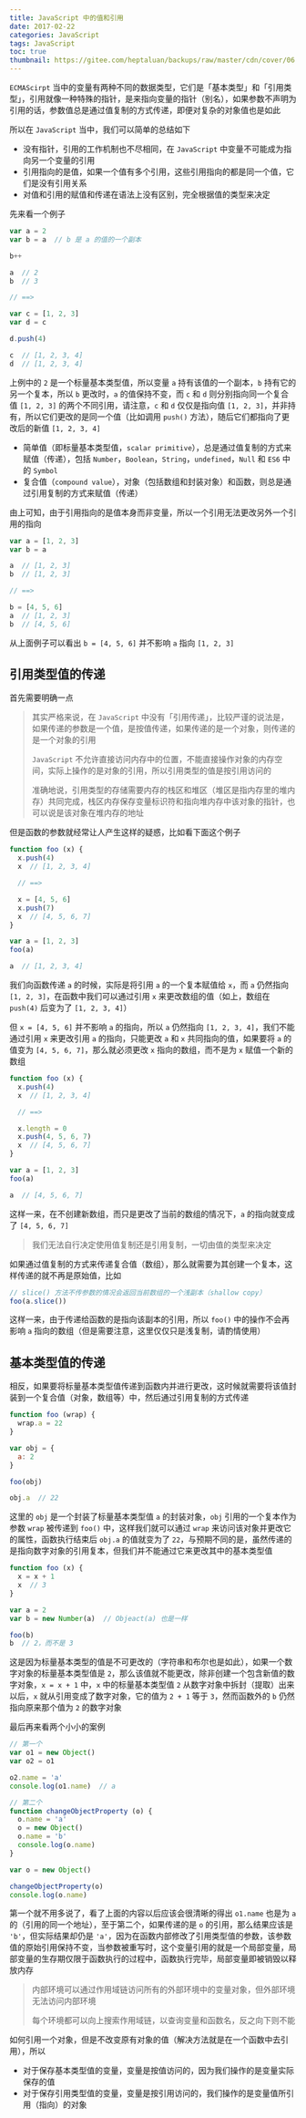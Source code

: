 ```yaml
---
title: JavaScript 中的值和引用
date: 2017-02-22
categories: JavaScript
tags: JavaScript
toc: true
thumbnail: https://gitee.com/heptaluan/backups/raw/master/cdn/cover/06.jpg
---
```


`ECMAScirpt` 当中的变量有两种不同的数据类型，它们是「基本类型」和「引用类型」，引用就像一种特殊的指针，是来指向变量的指针（别名），如果参数不声明为引用的话，参数值总是通过值复制的方式传递，即便对复杂的对象值也是如此

<!--more-->

所以在 `JavaScript` 当中，我们可以简单的总结如下

* 没有指针，引用的工作机制也不尽相同，在 `JavaScript` 中变量不可能成为指向另一个变量的引用
* 引用指向的是值，如果一个值有多个引用，这些引用指向的都是同一个值，它们是没有引用关系
* 对值和引用的赋值和传递在语法上没有区别，完全根据值的类型来决定

先来看一个例子

```js
var a = 2
var b = a  // b 是 a 的值的一个副本

b++

a  // 2
b  // 3

// ==>

var c = [1, 2, 3]
var d = c

d.push(4)

c  // [1, 2, 3, 4]
d  // [1, 2, 3, 4]
```

上例中的 `2` 是一个标量基本类型值，所以变量 `a` 持有该值的一个副本，`b` 持有它的另一个复本，所以 `b` 更改时，`a` 的值保持不变，而 `c` 和 `d` 则分别指向同一个复合值 `[1, 2, 3]` 的两个不同引用，请注意，`c` 和 `d` 仅仅是指向值 `[1, 2, 3]`，并非持有，所以它们更改的是同一个值（比如调用 `push()` 方法），随后它们都指向了更改后的新值 `[1, 2, 3, 4]`

* 简单值（即标量基本类型值，`scalar primitive`），总是通过值复制的方式来赋值（传递），包括 `Number`，`Boolean`，`String`，`undefined`，`Null` 和 `ES6` 中的 `Symbol`
* 复合值（`compound value`），对象（包括数组和封装对象）和函数，则总是通过引用复制的方式来赋值（传递）

由上可知，由于引用指向的是值本身而非变量，所以一个引用无法更改另外一个引用的指向

```js
var a = [1, 2, 3]
var b = a

a  // [1, 2, 3]
b  // [1, 2, 3]

// ==>

b = [4, 5, 6]
a  // [1, 2, 3]
b  // [4, 5, 6]
```

从上面例子可以看出 `b = [4, 5, 6]` 并不影响 `a` 指向 `[1, 2, 3]`






## 引用类型值的传递

首先需要明确一点

> 其实严格来说，在 `JavaScript` 中没有「引用传递」，比较严谨的说法是，如果传递的参数是一个值，是按值传递，如果传递的是一个对象，则传递的是一个对象的引用
>
> `JavaScript` 不允许直接访问内存中的位置，不能直接操作对象的内存空间，实际上操作的是对象的引用，所以引用类型的值是按引用访问的
>
> 准确地说，引用类型的存储需要内存的栈区和堆区（堆区是指内存里的堆内存）共同完成，栈区内存保存变量标识符和指向堆内存中该对象的指针，也可以说是该对象在堆内存的地址

但是函数的参数就经常让人产生这样的疑惑，比如看下面这个例子

```js
function foo (x) {
  x.push(4)
  x  // [1, 2, 3, 4]

  // ==>

  x = [4, 5, 6]
  x.push(7)
  x  // [4, 5, 6, 7]
}

var a = [1, 2, 3]
foo(a)

a  // [1, 2, 3, 4]
```

我们向函数传递 `a` 的时候，实际是将引用 `a` 的一个复本赋值给 `x`，而 `a` 仍然指向 `[1, 2, 3]`，在函数中我们可以通过引用 `x` 来更改数组的值（如上，数组在 `push(4)` 后变为了 `[1, 2, 3, 4]`）

但 `x = [4, 5, 6]` 并不影响 `a` 的指向，所以 `a` 仍然指向 `[1, 2, 3, 4]`，我们不能通过引用 `x` 来更改引用 `a` 的指向，只能更改 `a` 和 `x` 共同指向的值，如果要将 `a` 的值变为 `[4, 5, 6, 7]`，那么就必须更改 `x` 指向的数组，而不是为 `x` 赋值一个新的数组

```js
function foo (x) {
  x.push(4)
  x  // [1, 2, 3, 4]

  // ==>

  x.length = 0
  x.push(4, 5, 6, 7)
  x  // [4, 5, 6, 7]
}

var a = [1, 2, 3]
foo(a)

a  // [4, 5, 6, 7]
```

这样一来，在不创建新数组，而只是更改了当前的数组的情况下，`a` 的指向就变成了 `[4, 5, 6, 7]`

> 我们无法自行决定使用值复制还是引用复制，一切由值的类型来决定

如果通过值复制的方式来传递复合值（数组），那么就需要为其创建一个复本，这样传递的就不再是原始值，比如

```js
// slice() 方法不传参数的情况会返回当前数组的一个浅副本（shallow copy）
foo(a.slice())
```

这样一来，由于传递给函数的是指向该副本的引用，所以 `foo()` 中的操作不会再影响 `a` 指向的数组（但是需要注意，这里仅仅只是浅复制，请酌情使用）


## 基本类型值的传递

相反，如果要将标量基本类型值传递到函数内并进行更改，这时候就需要将该值封装到一个复合值（对象，数组等）中，然后通过引用复制的方式传递

```js
function foo (wrap) {
  wrap.a = 22
}

var obj = {
  a: 2
}

foo(obj) 

obj.a  // 22
```

这里的 `obj` 是一个封装了标量基本类型值 `a` 的封装对象，`obj` 引用的一个复本作为参数 `wrap` 被传递到 `foo()` 中，这样我们就可以通过 `wrap` 来访问该对象并更改它的属性，函数执行结束后 `obj.a` 的值就变为了 `22`，与预期不同的是，虽然传递的是指向数字对象的引用复本，但我们并不能通过它来更改其中的基本类型值

```js
function foo (x) {
  x = x + 1
  x  // 3
}

var a = 2
var b = new Number(a)  // Objeact(a) 也是一样

foo(b)
b  // 2，而不是 3
```

这是因为标量基本类型的值是不可更改的（字符串和布尔也是如此），如果一个数字对象的标量基本类型值是 `2`，那么该值就不能更改，除非创建一个包含新值的数字对象，`x = x + 1` 中，`x` 中的标量基本类型值 `2` 从数字对象中拆封（提取）出来以后，`x` 就从引用变成了数字对象，它的值为 `2 + 1` 等于 `3`，然而函数外的 `b` 仍然指向原来那个值为 `2` 的数字对象

最后再来看两个小小的案例

```js
// 第一个
var o1 = new Object()
var o2 = o1

o2.name = 'a'
console.log(o1.name)  // a

// 第二个
function changeObjectProperty (o) {
  o.name = 'a'
  o = new Object()
  o.name = 'b'
  console.log(o.name)
}

var o = new Object()

changeObjectProperty(o)
console.log(o.name) 
```

第一个就不用多说了，看了上面的内容以后应该会很清晰的得出 `o1.name` 也是为 `a` 的（引用的同一个地址），至于第二个，如果传递的是 `o` 的引用，那么结果应该是 `'b'`，但实际结果却仍是 `'a'`，因为在函数内部修改了引用类型值的参数，该参数值的原始引用保持不变，当参数被重写时，这个变量引用的就是一个局部变量，局部变量的生存期仅限于函数执行的过程中，函数执行完毕，局部变量即被销毁以释放内存  

> 内部环境可以通过作用域链访问所有的外部环境中的变量对象，但外部环境无法访问内部环境
>
> 每个环境都可以向上搜索作用域链，以查询变量和函数名，反之向下则不能

如何引用一个对象，但是不改变原有对象的值（解决方法就是在一个函数中去引用），所以

* 对于保存基本类型值的变量，变量是按值访问的，因为我们操作的是变量实际保存的值
* 对于保存引用类型值的变量，变量是按引用访问的，我们操作的是变量值所引用（指向）的对象

